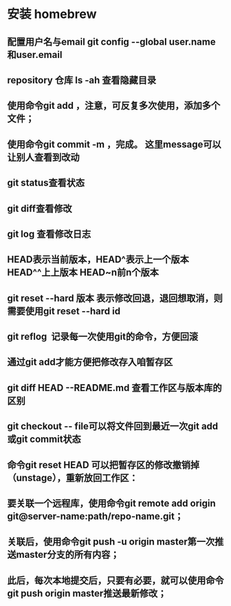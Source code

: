#   安装 homebrew 
##  配置用户名与email git config --global user.name 和user.email
##  repository 仓库 ls -ah 查看隐藏目录
##  使用命令git add <file>，注意，可反复多次使用，添加多个文件；
##  使用命令git commit -m <message>，完成。 这里message可以让别人查看到改动
##  git status查看状态
##  git diff查看修改
##  git log 查看修改日志
##  HEAD表示当前版本，HEAD^表示上一个版本 HEAD^^上上版本 HEAD~n前n个版本
##  git reset --hard 版本 表示修改回退，退回想取消，则需要使用git reset --hard id
##  git reflog  记录每一次使用git的命令，方便回滚
##  通过git add才能方便把修改存入咱暂存区
##  git diff HEAD --README.md 查看工作区与版本库的区别
##  git checkout -- file可以将文件回到最近一次git add 或git commit状态
##  命令git reset HEAD <file>可以把暂存区的修改撤销掉（unstage），重新放回工作区：
##  要关联一个远程库，使用命令git remote add origin git@server-name:path/repo-name.git；
##  关联后，使用命令git push -u origin master第一次推送master分支的所有内容；
##  此后，每次本地提交后，只要有必要，就可以使用命令git push origin master推送最新修改；